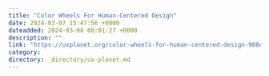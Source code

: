 ```yaml
---
title: "Color Wheels For Human-Centered Design"
date: 2024-03-07 15:47:56 +0000
dateadded: 2024-03-08 00:01:27 +0000
description: ""
link: "https://uxplanet.org/color-wheels-for-human-centered-design-908ea517048a?source=rss----819cc2aaeee0---4"
category:
directory: _directory/ux-planet.md
---
```

